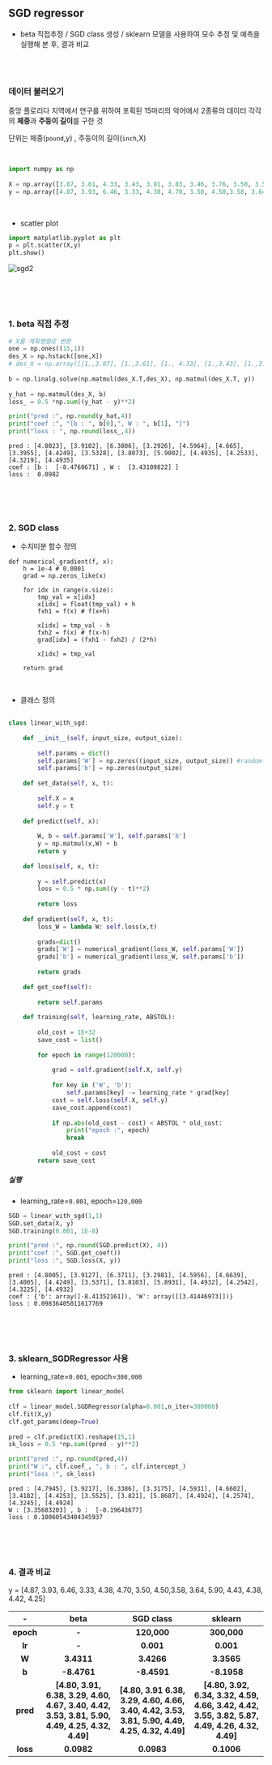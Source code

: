 
## SGD regressor 
- beta 직접추정 / SGD class 생성 / sklearn 모델을 사용하여 모수 추정 및 예측을 실행해 본 후, 결과 비교

<br/>
<br/>

### 데이터 불러오기
중앙 플로리다 지역에서 연구를 위하여 포획된 15마리의 악어에서 2종류의 데이터 각각의 **체중**과 **주둥이 길이**를 구한 것  
  
단위는 체중(`pound`,y) , 주둥이의 길이(`inch`,X)


<br/>

```python
import numpy as np
  
X = np.array([3.87, 3.61, 4.33, 3.43, 3.81, 3.83, 3.46, 3.76, 3.50, 3.58, 4.19, 3.78, 3.71, 3.73, 3.78]).reshape(15,1)
y = np.array([4.87, 3.93, 6.46, 3.33, 4.38, 4.70, 3.50, 4.50,3.58, 3.64, 5.90, 4.43, 4.38, 4.42, 4.25]).reshape(15,1)
```

<br/>

* scatter plot
```python
import matplotlib.pyplot as plt
p = plt.scatter(X,y)
plt.show()
```

![sgd2](https://user-images.githubusercontent.com/37234822/60962714-d865c880-a349-11e9-9640-d7c7b2aebe3c.png)


<br/>
<br/>
<br/>

### 1. beta 직접 추정
  
```python
# X를 계획행렬로 변환  
one = np.ones((15,1))
des_X = np.hstack([one,X])
# des_X = np.array([[1.,3.87], [1.,3.61], [1., 4.33], [1.,3.43], [1.,3.81], [1.,3.83], [1.,3.46], [1.,3.76], [1.,3.50], [1.,3.58], [1.,4.19], [1.,3.78], [1.,3.71], [1.,3.73], [1.,3.78]])  
  
b = np.linalg.solve(np.matmul(des_X.T,des_X), np.matmul(des_X.T, y))
  
y_hat = np.matmul(des_X, b)
loss_ = 0.5 *np.sum((y_hat - y)**2)
```

```python
print("pred :", np.round(y_hat,4))
print("coef :", "[b : ", b[0],", W : ", b[1], "]")
print("loss : ", np.round(loss_,4))
```

```
pred : [4.8023], [3.9102], [6.3806], [3.2926], [4.5964], [4.665], [3.3955], [4.4249], [3.5328], [3.8073], [5.9002], [4.4935], [4.2533], [4.3219], [4.4935]  
coef : [b :  [-8.4760671] , W :  [3.43109822] ]  
loss :  0.0982
```
  
<br/>
<br/>
<br/>
  
### 2. SGD class
* 수치미분 함수 정의
```{python}
def numerical_gradient(f, x):
    h = 1e-4 # 0.0001
    grad = np.zeros_like(x)
    
    for idx in range(x.size):
        tmp_val = x[idx]
        x[idx] = float(tmp_val) + h
        fxh1 = f(x) # f(x+h)
        
        x[idx] = tmp_val - h 
        fxh2 = f(x) # f(x-h)
        grad[idx] = (fxh1 - fxh2) / (2*h)
        
        x[idx] = tmp_val 
        
    return grad
```
<br/>

* 클래스 정의
```python
        
class linear_with_sgd:
    
    def __init__(self, input_size, output_size):
        
        self.params = dict()
        self.params['W'] = np.zeros((input_size, output_size)) #random.randn(input_size, output_size)
        self.params['b'] = np.zeros(output_size) 
  
    def set_data(self, x, t):  
  
        self.X = x
        self.y = t        
        
    def predict(self, x):
        
        W, b = self.params['W'], self.params['b']
        y = np.matmul(x,W) + b
        return y
        
    def loss(self, x, t):
        
        y = self.predict(x)
        loss = 0.5 * np.sum((y - t)**2)
        
        return loss
    
    def gradient(self, x, t):
        loss_W = lambda W: self.loss(x,t)
        
        grads=dict()
        grads['W'] = numerical_gradient(loss_W, self.params['W'])
        grads['b'] = numerical_gradient(loss_W, self.params['b'])
        
        return grads
  
    def get_coef(self):
        
        return self.params
    
    def training(self, learning_rate, ABSTOL):
        
        old_cost = 1E+32
        save_cost = list()
        
        for epoch in range(120000):
    
            grad = self.gradient(self.X, self.y)
            
            for key in ('W', 'b'):
                self.params[key] -= learning_rate * grad[key]
            cost = self.loss(self.X, self.y)
            save_cost.append(cost)
             
            if np.abs(old_cost - cost) < ABSTOL * old_cost:
                print("epoch :", epoch)
                break
            
            old_cost = cost
        return save_cost
```


##### 실행

  * learning_rate=`0.001`, epoch=`120,000`

```python
SGD = linear_with_sgd(1,1)
SGD.set_data(X, y)
SGD.training(0.001, 1E-8)
```

```python
print("pred :", np.round(SGD.predict(X), 4))
print("coef :", SGD.get_coef())
print("loss :", SGD.loss(X, y))
```

```
pred : [4.8005], [3.9127], [6.3711], [3.2981], [4.5956], [4.6639], [3.4005], [4.4249], [3.5371], [3.8103], [5.8931], [4.4932], [4.2542], [4.3225], [4.4932]
coef : {'b': array([-8.41352161]), 'W': array([[3.41446973]])}
loss : 0.09836405011617769
```

<br/>
<br/>
<br/>

### 3. sklearn_SGDRegressor 사용
  * learning_rate=`0.001`, epoch=`300,000`

```python
from sklearn import linear_model
  
clf = linear_model.SGDRegressor(alpha=0.001,n_iter=300000)
clf.fit(X,y)
clf.get_params(deep=True)
  
pred = clf.predict(X).reshape(15,1)
sk_loss = 0.5 *np.sum((pred - y)**2)
```


```python
print("pred :", np.round(pred,4))
print("W :", clf.coef_, ", b : ", clf.intercept_)
print("loss :", sk_loss)
```

```
pred : [4.7945], [3.9217], [6.3386], [3.3175], [4.5931], [4.6602], [3.4182], [4.4253], [3.5525], [3.821], [5.8687], [4.4924], [4.2574], [4.3245], [4.4924]
W : [3.35683203] , b :  [-8.19643677]
loss : 0.10060543404345937

```

<br/>
<br/>
<br/>


### 4. 결과 비교


y = [4.87, 3.93, 6.46, 3.33, 4.38, 4.70, 3.50, 4.50,3.58, 3.64, 5.90, 4.43, 4.38, 4.42, 4.25]



|**-** |**beta** |**SGD class** |**sklearn** |
|:--------:|:--------:|:--------:|:--------:|
|**epoch** |**-** |**120,000**  |**300,000** |
|**lr** |**-**  |**0.001** |**0.001**  |
|**W** |**3.4311**  |**3.4266** |**3.3565**  |
|**b** |**-8.4761** |**-8.4591** |**-8.1958** |
|**pred** |**[4.80, 3.91, 6.38, 3.29, 4.60, 4.67,  3.40, 4.42, 3.53, 3.81,  5.90, 4.49, 4.25, 4.32, 4.49]** |**[4.80, 3.91 6.38, 3.29, 4.60, 4.66, 3.40, 4.42, 3.53,  3.81, 5.90, 4.49, 4.25, 4.32, 4.49]** |**[4.80,  3.92, 6.34,  3.32, 4.59, 4.66, 3.42, 4.42, 3.55, 3.82, 5.87, 4.49, 4.26,  4.32, 4.49]**  |
|**loss** |**0.0982** |**0.0983** |**0.1006** |
